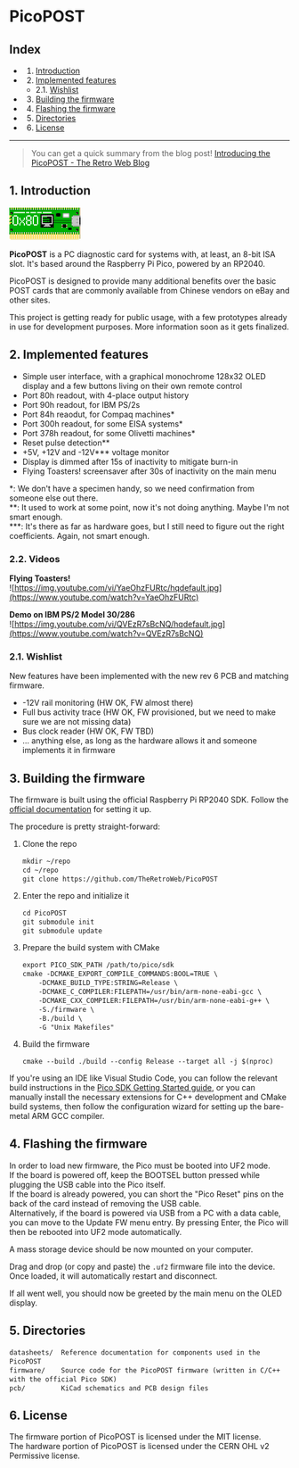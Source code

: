 # PicoPOST

## Index
<!-- vscode-markdown-toc -->
* 1. [Introduction](#Introduction)
* 2. [Implemented features](#Implementedfeatures)
	* 2.1. [Wishlist](#Wishlist)
* 3. [Building the firmware](#Buildingthefirmware)
* 4. [Flashing the firmware](#Flashingthefirmware)
* 5. [Directories](#Directories)
* 6. [License](#License)

<!-- vscode-markdown-toc-config
	numbering=true
	autoSave=true
	/vscode-markdown-toc-config -->
<!-- /vscode-markdown-toc -->

-----------------------------

> You can get a quick summary from the blog post! [Introducing the PicoPOST - The Retro Web Blog](https://blog.theretroweb.com/2023/01/03/introducing-the-picopost/)

##  1. <a name='Introduction'></a>Introduction

![PicoPOST Logo](/readme_files/logo.png)

**PicoPOST** is a PC diagnostic card for systems with, at least, an 8-bit ISA slot. It's based around the Raspberry Pi
Pico, powered by an RP2040.

PicoPOST is designed to provide many additional benefits over the basic POST cards that are commonly available from
Chinese vendors on eBay and other sites.

This project is getting ready for public usage, with a few prototypes already in use for development purposes. More
information soon as it gets finalized.

##  2. <a name='Implementedfeatures'></a>Implemented features

- Simple user interface, with a graphical monochrome 128x32 OLED display and a few buttons living on their own remote
  control
- Port 80h readout, with 4-place output history
- Port 90h readout, for IBM PS/2s
- Port 84h reaodut, for Compaq machines*
- Port 300h readout, for some EISA systems*
- Port 378h readout, for some Olivetti machines*
- Reset pulse detection**
- +5V, +12V and -12V*** voltage monitor
- Display is dimmed after 15s of inactivity to mitigate burn-in
- Flying Toasters! screensaver after 30s of inactivity on the main menu

*: We don't have a specimen handy, so we need confirmation from someone else out there.\
**: It used to work at some point, now it's not doing anything. Maybe I'm not smart enough.\
***: It's there as far as hardware goes, but I still need to figure out the right coefficients. Again, not smart enough.

###  2.2. Videos

**Flying Toasters!**\
![https://img.youtube.com/vi/YaeOhzFURtc/hqdefault.jpg](https://www.youtube.com/watch?v=YaeOhzFURtc)

**Demo on IBM PS/2 Model 30/286**\
![https://img.youtube.com/vi/QVEzR7sBcNQ/hqdefault.jpg](https://www.youtube.com/watch?v=QVEzR7sBcNQ)

###  2.1. <a name='Wishlist'></a>Wishlist

New features have been implemented with the new rev 6 PCB and matching firmware. 
- -12V rail monitoring (HW OK, FW almost there)
- Full bus activity trace (HW OK, FW provisioned, but we need to make sure we are not missing data)
- Bus clock reader (HW OK, FW TBD)
- ... anything else, as long as the hardware allows it and someone implements it in firmware

##  3. <a name='Buildingthefirmware'></a>Building the firmware

The firmware is built using the official Raspberry Pi RP2040 SDK. Follow the
[official documentation](https://github.com/raspberrypi/pico-sdk#quick-start-your-own-project) for setting it up.

The procedure is pretty straight-forward:
1. Clone the repo
   ```
   mkdir ~/repo
   cd ~/repo
   git clone https://github.com/TheRetroWeb/PicoPOST
   ```
2. Enter the repo and initialize it
   ```
   cd PicoPOST
   git submodule init
   git submodule update
   ```
3. Prepare the build system with CMake
   ```
   export PICO_SDK_PATH /path/to/pico/sdk
   cmake -DCMAKE_EXPORT_COMPILE_COMMANDS:BOOL=TRUE \
       -DCMAKE_BUILD_TYPE:STRING=Release \
       -DCMAKE_C_COMPILER:FILEPATH=/usr/bin/arm-none-eabi-gcc \
       -DCMAKE_CXX_COMPILER:FILEPATH=/usr/bin/arm-none-eabi-g++ \
       -S./firmware \
       -B./build \
       -G "Unix Makefiles"
   ```
4. Build the firmware
   ```
   cmake --build ./build --config Release --target all -j $(nproc)
   ```

If you're using an IDE like Visual Studio Code, you can follow the relevant build instructions in the
[Pico SDK Getting Started guide](https://datasheets.raspberrypi.com/pico/getting-started-with-pico.pdf), or you can
manually install the necessary extensions for C++ development and CMake build systems, then follow the configuration 
wizard for setting up the bare-metal ARM GCC compiler.

##  4. <a name='Flashingthefirmware'></a>Flashing the firmware

In order to load new firmware, the Pico must be booted into UF2 mode.\
If the board is powered off, keep the BOOTSEL button pressed while plugging the USB cable into the Pico itself.\
If the board is already powered, you can short the "Pico Reset" pins on the back of the card instead of removing the USB
cable.\
Alternatively, if the board is powered via USB from a PC with a data cable, you can move to the Update FW menu entry.
By pressing Enter, the Pico will then be rebooted into UF2 mode automatically.

A mass storage device should be now mounted on your computer.

Drag and drop (or copy and paste) the `.uf2` firmware file into the device.
Once loaded, it will automatically restart and disconnect.

If all went well, you should now be greeted by the main menu on the OLED display.

##  5. <a name='Directories'></a>Directories

```
datasheets/  Reference documentation for components used in the PicoPOST
firmware/    Source code for the PicoPOST firmware (written in C/C++ with the official Pico SDK)
pcb/         KiCad schematics and PCB design files
```

##  6. <a name='License'></a>License

The firmware portion of PicoPOST is licensed under the MIT license.\
The hardware portion of PicoPOST is licensed under the CERN OHL v2 Permissive license.
